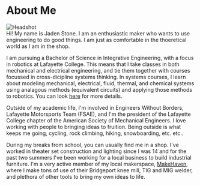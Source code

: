 # About Me

<img style=" max-width: 300px; height: auto; align: left " src="https://r3dotstone.github.io/portfolio/media/Headshot.jpg" alt="Headshot" > <BR CLEAR=”left” /> Hi! My name is Jaden Stone. I am an enthusiastic maker who wants to use engineering to do good things. I am just as comfortable in the thoeretical world as I am in the shop. 

I am pursuing a Bachelor of Science in Integrative Engineering, with a focus in robotics at Lafayette College. This means that I take classes in both mechanical and electrical engineering, and tie them together with courses focussed in cross-dicipline systems thinking. In systems courses, I learn about modeling mechanical, electrical, fluid, thermal, and chemical systems using analagous methods (equivalent circuits) and applying those methods to robotics. You can look [here](https://inte.lafayette.edu/) for more details.

Outside of my academic life, I'm involved in Engineers Without Borders, Lafayette Motorsports Team (FSAE), and I'm the president of the Lafayette College chapter of the American Society of Mechanical Engineers. I love working with people to bringing ideas to fruition. Being outside is what keeps me going, cycling, rock climbing, hiking, snowboarding, etc. etc..

During my breaks from school, you can usually find me in a shop. I've worked in theater set construction and lighting since I was 14 and for the past two summers I've been working for a local business to build industrial furniture. I'm a very active member of my local makerspace, [MakeHaven](https://www.makehaven.org/), where I make tons of use of their Bridgeport knee mill, TIG and MIG welder, and plethora of other tools to bring my own ideas to life.